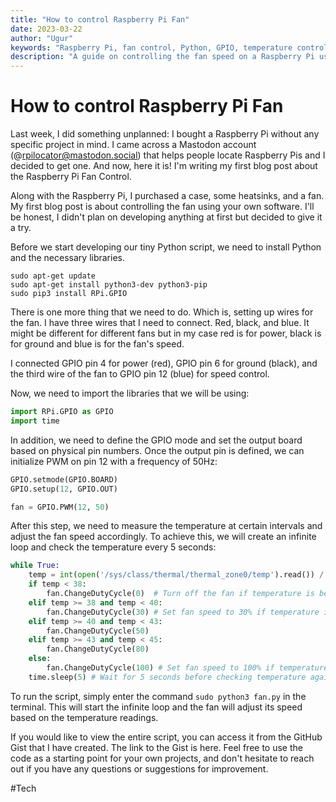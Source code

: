 ```yaml
---
title: "How to control Raspberry Pi Fan"
date: 2023-03-22
author: "Ugur"
keywords: "Raspberry Pi, fan control, Python, GPIO, temperature control"
description: "A guide on controlling the fan speed on a Raspberry Pi using Python and GPIO pins based on temperature readings."
---
```


# How to control Raspberry Pi Fan

Last week, I did something unplanned: I bought a Raspberry Pi without any specific project in mind. I came across a Mastodon account (@rpilocator@mastodon.social) that helps people locate Raspberry Pis and I decided to get one. And now, here it is! I'm writing my first blog post about the Raspberry Pi Fan Control.

Along with the Raspberry Pi, I purchased a case, some heatsinks, and a fan. My first blog post is about controlling the fan using your own software. I'll be honest, I didn't plan on developing anything at first but decided to give it a try.

Before we start developing our tiny Python script, we need to install Python and the necessary libraries.

```
sudo apt-get update
sudo apt-get install python3-dev python3-pip
sudo pip3 install RPi.GPIO
```

There is one more thing that we need to do. Which is, setting up wires for the fan. I have three wires that I need to connect. Red, black, and blue. It might be different for different fans but in my case red is for power, black is for ground and blue is for the fan's speed.

I connected GPIO pin 4 for power (red), GPIO pin 6 for ground (black), and the third wire of the fan to GPIO pin 12 (blue) for speed control.

Now, we need to import the libraries that we will be using:

```python
import RPi.GPIO as GPIO
import time
```

In addition, we need to define the GPIO mode and set the output board based on physical pin numbers. Once the output pin is defined, we can initialize PWM on pin 12 with a frequency of 50Hz:

```python
GPIO.setmode(GPIO.BOARD)
GPIO.setup(12, GPIO.OUT)

fan = GPIO.PWM(12, 50)
```

After this step, we need to measure the temperature at certain intervals and adjust the fan speed accordingly. To achieve this, we will create an infinite loop and check the temperature every 5 seconds:

```python
while True:
    temp = int(open('/sys/class/thermal/thermal_zone0/temp').read()) / 1000
    if temp < 38:
        fan.ChangeDutyCycle(0)  # Turn off the fan if temperature is below 38C
    elif temp >= 38 and temp < 40:
        fan.ChangeDutyCycle(30) # Set fan speed to 30% if temperature is between 38C and 40C
    elif temp >= 40 and temp < 43:
        fan.ChangeDutyCycle(50)
    elif temp >= 43 and temp < 45:
        fan.ChangeDutyCycle(80)  
    else:
        fan.ChangeDutyCycle(100) # Set fan speed to 100% if temperature is above 45C
    time.sleep(5) # Wait for 5 seconds before checking temperature again
```

To run the script, simply enter the command `sudo python3 fan.py` in the terminal. This will start the infinite loop and the fan will adjust its speed based on the temperature readings.

If you would like to view the entire script, you can access it from the GitHub Gist that I have created. The link to the Gist is here. Feel free to use the code as a starting point for your own projects, and don't hesitate to reach out if you have any questions or suggestions for improvement.

#Tech

